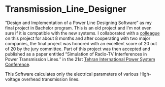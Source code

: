 # Transmission_Line_Designer
“Design and Implementation of a Power Line Designing Software” as my final project in Bachelor program.
This is an old project and I'm not even sure if it is compatible with the new systems.
I collaborated with a [colleague](https://github.com/ka7eh) on this project for about 8 months and after cooperating with two major companies, 
the final project was honored with an excellent score of 20 out of 20 by the jury committee.
Part of this project was then accepted and published as a paper entitled “Simulation of Radio-TV Interferences in Power Transmission Lines.”
in the 21st [Tehran International Power System Conference](http://psc-ir.com/en/).

This Software calculates only the electrical parameters of various High-voltage overhead transmission lines.
